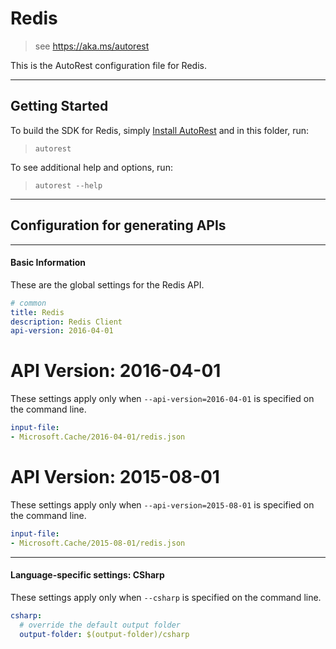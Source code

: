 # Redis
    
> see https://aka.ms/autorest

This is the AutoRest configuration file for Redis.



---
## Getting Started 
To build the SDK for Redis, simply [Install AutoRest](https://aka.ms/autorest/install) and in this folder, run:

> `autorest`

To see additional help and options, run:

> `autorest --help`
---

## Configuration for generating APIs


---
#### Basic Information 
These are the global settings for the Redis API.

``` yaml
# common 
title: Redis
description: Redis Client
api-version: 2016-04-01

```


# API Version: 2016-04-01

These settings apply only when `--api-version=2016-04-01` is specified on the command line.

``` yaml $(api-version) == '2016-04-01'
input-file:
- Microsoft.Cache/2016-04-01/redis.json

```
 
# API Version: 2015-08-01

These settings apply only when `--api-version=2015-08-01` is specified on the command line.

``` yaml $(api-version) == '2015-08-01'
input-file:
- Microsoft.Cache/2015-08-01/redis.json

```


---
#### Language-specific settings: CSharp

These settings apply only when `--csharp` is specified on the command line.

``` yaml $(csharp)
csharp:
  # override the default output folder
  output-folder: $(output-folder)/csharp
```

